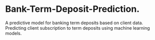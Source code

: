 # Bank-Term-Deposit-Prediction.
A predictive model for banking term deposits based on client data. Predicting client subscription to term deposits using machine learning models.
